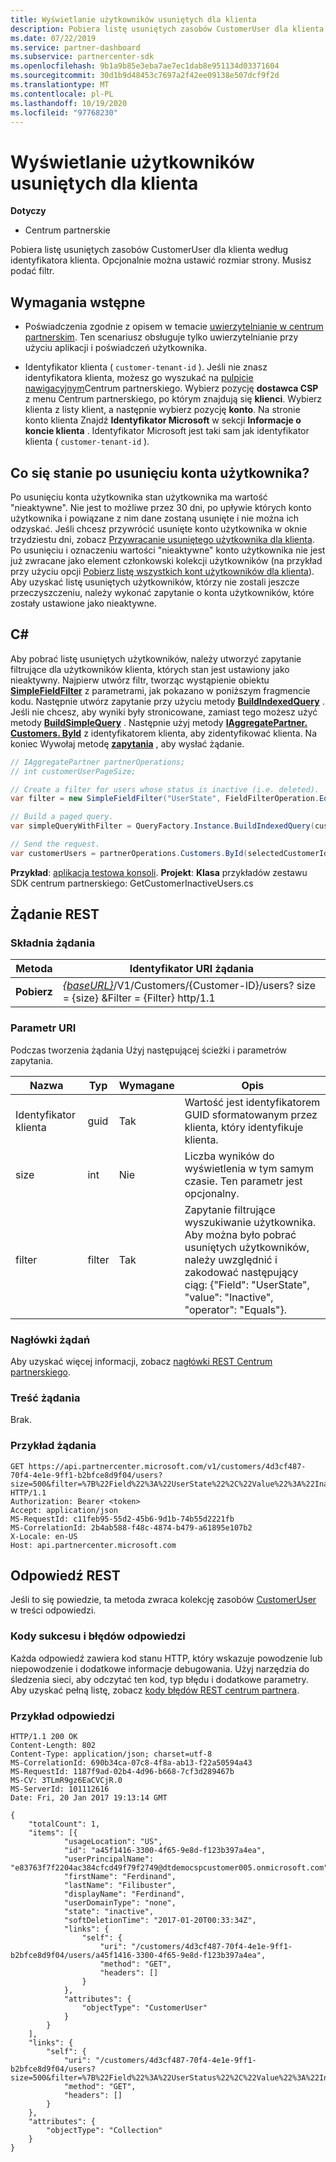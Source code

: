 ```yaml
---
title: Wyświetlanie użytkowników usuniętych dla klienta
description: Pobiera listę usuniętych zasobów CustomerUser dla klienta według identyfikatora klienta. Opcjonalnie można ustawić rozmiar strony. Musisz podać filtr.
ms.date: 07/22/2019
ms.service: partner-dashboard
ms.subservice: partnercenter-sdk
ms.openlocfilehash: 9b1a9b85e3eba7ae7ec1dab8e951134d03371604
ms.sourcegitcommit: 30d1b9d48453c7697a2f42ee09138e507dcf9f2d
ms.translationtype: MT
ms.contentlocale: pl-PL
ms.lasthandoff: 10/19/2020
ms.locfileid: "97768230"
---
```

# <a name="view-deleted-users-for-a-customer"></a>Wyświetlanie użytkowników usuniętych dla klienta

**Dotyczy**

- Centrum partnerskie

Pobiera listę usuniętych zasobów CustomerUser dla klienta według identyfikatora klienta. Opcjonalnie można ustawić rozmiar strony. Musisz podać filtr.

## <a name="prerequisites"></a>Wymagania wstępne

- Poświadczenia zgodnie z opisem w temacie [uwierzytelnianie w centrum partnerskim](partner-center-authentication.md). Ten scenariusz obsługuje tylko uwierzytelnianie przy użyciu aplikacji i poświadczeń użytkownika.

- Identyfikator klienta ( `customer-tenant-id` ). Jeśli nie znasz identyfikatora klienta, możesz go wyszukać na [pulpicie nawigacyjnym](https://partner.microsoft.com/dashboard)Centrum partnerskiego. Wybierz pozycję **dostawca CSP** z menu Centrum partnerskiego, po którym znajdują się **klienci**. Wybierz klienta z listy klient, a następnie wybierz pozycję **konto**. Na stronie konto klienta Znajdź **Identyfikator Microsoft** w sekcji **Informacje o koncie klienta** . Identyfikator Microsoft jest taki sam jak identyfikator klienta ( `customer-tenant-id` ).

## <a name="what-happens-when-you-delete-a-user-account"></a>Co się stanie po usunięciu konta użytkownika?

Po usunięciu konta użytkownika stan użytkownika ma wartość "nieaktywne". Nie jest to możliwe przez 30 dni, po upływie których konto użytkownika i powiązane z nim dane zostaną usunięte i nie można ich odzyskać. Jeśli chcesz przywrócić usunięte konto użytkownika w oknie trzydziestu dni, zobacz [Przywracanie usuniętego użytkownika dla klienta](restore-a-user-for-a-customer.md). Po usunięciu i oznaczeniu wartości "nieaktywne" konto użytkownika nie jest już zwracane jako element członkowski kolekcji użytkowników (na przykład przy użyciu opcji [Pobierz listę wszystkich kont użytkowników dla klienta](get-a-list-of-all-user-accounts-for-a-customer.md)). Aby uzyskać listę usuniętych użytkowników, którzy nie zostali jeszcze przeczyszczeniu, należy wykonać zapytanie o konta użytkowników, które zostały ustawione jako nieaktywne.

## <a name="c"></a>C\#

Aby pobrać listę usuniętych użytkowników, należy utworzyć zapytanie filtrujące dla użytkowników klienta, których stan jest ustawiony jako nieaktywny. Najpierw utwórz filtr, tworząc wystąpienie obiektu [**SimpleFieldFilter**](/dotnet/api/microsoft.store.partnercenter.models.query.simplefieldfilter) z parametrami, jak pokazano w poniższym fragmencie kodu. Następnie utwórz zapytanie przy użyciu metody [**BuildIndexedQuery**](/dotnet/api/microsoft.store.partnercenter.models.query.queryfactory.buildindexedquery) . Jeśli nie chcesz, aby wyniki były stronicowane, zamiast tego możesz użyć metody [**BuildSimpleQuery**](/dotnet/api/microsoft.store.partnercenter.models.query.queryfactory.buildsimplequery) . Następnie użyj metody [**IAggregatePartner. Customers. ById**](/dotnet/api/microsoft.store.partnercenter.customers.icustomercollection.byid) z identyfikatorem klienta, aby zidentyfikować klienta. Na koniec Wywołaj metodę [**zapytania**](/dotnet/api/microsoft.store.partnercenter.customerusers.icustomerusercollection.query) , aby wysłać żądanie.

``` csharp
// IAggregatePartner partnerOperations;
// int customerUserPageSize;

// Create a filter for users whose status is inactive (i.e. deleted).
var filter = new SimpleFieldFilter("UserState", FieldFilterOperation.Equals, "Inactive");

// Build a paged query.
var simpleQueryWithFilter = QueryFactory.Instance.BuildIndexedQuery(customerUserPageSize, 0, filter);

// Send the request.
var customerUsers = partnerOperations.Customers.ById(selectedCustomerId).Users.Query(simpleQueryWithFilter);
```

**Przykład**: [aplikacja testowa konsoli](console-test-app.md). **Projekt**: **Klasa** przykładów zestawu SDK centrum partnerskiego: GetCustomerInactiveUsers.cs

## <a name="rest-request"></a>Żądanie REST

### <a name="request-syntax"></a>Składnia żądania

| Metoda  | Identyfikator URI żądania                                                                                                       |
|---------|-------------------------------------------------------------------------------------------------------------------|
| **Pobierz** | [*{baseURL}*](partner-center-rest-urls.md)/V1/Customers/{Customer-ID}/users? size = {size} &Filter = {Filter} http/1.1 |

### <a name="uri-parameter"></a>Parametr URI

Podczas tworzenia żądania Użyj następującej ścieżki i parametrów zapytania.

| Nazwa        | Typ   | Wymagane | Opis                                                                                                                                                                        |
|-------------|--------|----------|------------------------------------------------------------------------------------------------------------------------------------------------------------------------------------|
| Identyfikator klienta | guid   | Tak      | Wartość jest identyfikatorem GUID sformatowanym przez klienta, który identyfikuje klienta.                                                                                                            |
| size        | int    | Nie       | Liczba wyników do wyświetlenia w tym samym czasie. Ten parametr jest opcjonalny.                                                                                                     |
| filter      | filter | Tak      | Zapytanie filtrujące wyszukiwanie użytkownika. Aby można było pobrać usuniętych użytkowników, należy uwzględnić i zakodować następujący ciąg: {"Field": "UserState", "value": "Inactive", "operator": "Equals"}. |

### <a name="request-headers"></a>Nagłówki żądań

Aby uzyskać więcej informacji, zobacz [nagłówki REST Centrum partnerskiego](headers.md).

### <a name="request-body"></a>Treść żądania

Brak.

### <a name="request-example"></a>Przykład żądania

```http
GET https://api.partnercenter.microsoft.com/v1/customers/4d3cf487-70f4-4e1e-9ff1-b2bfce8d9f04/users?size=500&filter=%7B%22Field%22%3A%22UserState%22%2C%22Value%22%3A%22Inactive%22%2C%22Operator%22%3A%22equals%22%7D HTTP/1.1
Authorization: Bearer <token>
Accept: application/json
MS-RequestId: c11feb95-55d2-45b6-9d1b-74b55d2221fb
MS-CorrelationId: 2b4ab588-f48c-4874-b479-a61895e107b2
X-Locale: en-US
Host: api.partnercenter.microsoft.com
```

## <a name="rest-response"></a>Odpowiedź REST

Jeśli to się powiedzie, ta metoda zwraca kolekcję zasobów [CustomerUser](user-resources.md#customeruser) w treści odpowiedzi.

### <a name="response-success-and-error-codes"></a>Kody sukcesu i błędów odpowiedzi

Każda odpowiedź zawiera kod stanu HTTP, który wskazuje powodzenie lub niepowodzenie i dodatkowe informacje debugowania. Użyj narzędzia do śledzenia sieci, aby odczytać ten kod, typ błędu i dodatkowe parametry. Aby uzyskać pełną listę, zobacz [kody błędów REST centrum partnera](error-codes.md).

### <a name="response-example"></a>Przykład odpowiedzi

```http
HTTP/1.1 200 OK
Content-Length: 802
Content-Type: application/json; charset=utf-8
MS-CorrelationId: 690b34ca-07c8-4f8a-ab13-f22a50594a43
MS-RequestId: 1187f9ad-02b4-4d96-b668-7cf3d289467b
MS-CV: 3TLmR9gz6EaCVCjR.0
MS-ServerId: 101112616
Date: Fri, 20 Jan 2017 19:13:14 GMT

{
    "totalCount": 1,
    "items": [{
            "usageLocation": "US",
            "id": "a45f1416-3300-4f65-9e8d-f123b397a4ea",
            "userPrincipalName": "e83763f7f2204ac384cfcd49f79f2749@dtdemocspcustomer005.onmicrosoft.com",
            "firstName": "Ferdinand",
            "lastName": "Filibuster",
            "displayName": "Ferdinand",
            "userDomainType": "none",
            "state": "inactive",
            "softDeletionTime": "2017-01-20T00:33:34Z",
            "links": {
                "self": {
                    "uri": "/customers/4d3cf487-70f4-4e1e-9ff1-b2bfce8d9f04/users/a45f1416-3300-4f65-9e8d-f123b397a4ea",
                    "method": "GET",
                    "headers": []
                }
            },
            "attributes": {
                "objectType": "CustomerUser"
            }
        }
    ],
    "links": {
        "self": {
            "uri": "/customers/4d3cf487-70f4-4e1e-9ff1-b2bfce8d9f04/users?size=500&filter=%7B%22Field%22%3A%22UserStatus%22%2C%22Value%22%3A%22Inactive%22%2C%22Operator%22%3A%22equals%22%7D",
            "method": "GET",
            "headers": []
        }
    },
    "attributes": {
        "objectType": "Collection"
    }
}
```
